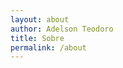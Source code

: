 ```yaml
---
layout: about
author: Adelson Teodoro
title: Sobre
permalink: /about
---
```


<!-- #### Este blog tem o objetivo de compartilhar meus pensamentos sobre assuntos que considero relevantes. Como o próprio nome sugere, este espaço funciona como um "balde" onde coloco textos aleatórios que acredito ter algum valor. -->
